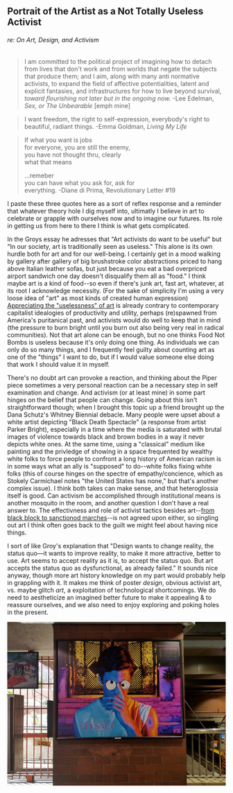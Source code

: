 ## Portrait of the Artist as a Not Totally Useless Activist
###### re: On Art, Design, and Activism

> I am committed to the political project of imagining how to detach from lives that don't work
> and from worlds that negate the subjects that produce them; and I aim, along with many anti normative activists, to expand the field
> of affective potentialities, latent and explicit fantasies, and infrastructures for how to live beyond survival,
> *toward flourishing not later but in the ongoing now.*  -Lee Edelman, *Sex, or The Unbearable* [emph mine]

> I want freedom, the right to self-expression, everybody's right to beautiful, radiant things.
> -Emma Goldman, *Living My Life*

> If what you want is jobs <br>
> for everyone, you are still the enemy, <br>
> you have not thought thru, clearly <br>
> what that means
>
> ...remeber <br>
> you can have what you ask for, ask for <br>
> everything.      -Diane di Prima, Revolutionary Letter #19

I paste these three quotes here as a sort of reflex response and a reminder that whatever theory hole I dig myself into, ultimatly I believe in art to celebrate or grapple with ourselves now and to imagine our futures. Its role in getting us from here to there I think is what gets complicated.

In the Groys essay he adresses that "Art activists do want to be useful" but "In our society, art is traditionally seen as useless." This alone is its own hurdle both for art and for our well-being. I certainly get in a mood walking by gallery after gallery of big brushstroke color abstractions priced to hang above Italian leather sofas, but just because you eat a bad overpriced airport sandwich one day doesn't disqualify them all as "food." I think maybe art is a kind of food--so even if there's junk art, fast art, whatever, at its root I acknowledge necessity. (For the sake of simplicity I'm using a very loose idea of "art" as most kinds of created human expression) [Appreciating the "uselessness" of art](http://www.hamptoninstitution.org/activism-or-revolution.html#.WrAsP2bMwWq) is already contrary to contemporary capitalist idealogies of productivity and utility, perhaps (re)spawned from America's puritanical past, and activists would do well to keep that in mind (the pressure to burn bright until you burn out also being very real in radical communities). Not that art alone can be enough, but no one thinks Food Not Bombs is useless because it's only doing one thing. As individuals we can only do so many things, and I frequently feel guilty about counting art as one of the "things" I want to do, but if I would value someone else doing that work I should value it in myself.

There's no doubt art can provoke a reaction, and thinking about the Piper piece sometimes a very personal reaction can be a necessary step in self examination and change. And activism (or at least mine) in some part hinges on the belief that people can change. Going about this isn't straightforward though; when I brought this topic up a friend brought up the Dana Schutz's Whitney Biennial debacle. Many people were upset about a white artist depicting "Black Death Spectacle" (a response from artist Parker Bright), especially in a time where the media is saturated with brutal images of violence towards black and brown bodies in a way it never depicts white ones. At the same time, using a "classical" medium like painting and the privledge of showing in a space frequented by wealthy white folks to force people to confront a long history of American racism is in some ways what an ally is "supposed" to do--white folks fixing white folks (this of course hinges on the spectre of empathy/concience, which as Stokely Carmichael notes "the United States has none," but that's another complex issue). I think both takes can make sense, and that heteroglossia itself is good. Can activism be accomplished through institutional means is another mosquito in the room, and another question I don't have a real answer to. The effectivness and role of activist tactics besides art--[from black block to sanctionod marches](https://mic.com/articles/166720/blm-co-founder-protesting-isnt-about-who-can-be-the-most-radical-its-about-winning#.wHdgjC6B9)--is not agreed upon either, so singling out art I think often goes back to the guilt we might feel about having nice things.

I sort of like Groy's explanation that "Design wants to change reality, the status quo—it wants to improve reality, to make it more attractive, better to use. Art seems to accept reality as it is, to accept the status quo. But art accepts the status quo as dysfunctional, as already failed." It sounds nice anyway, though more art history knowledge on my part would probably help in grappling with it. It makes me think of poster *design*, obvious activist art, vs. maybe glitch *art*, a exploitation of technological shortcomings. We do need to aestheticize an imagined better future to make it appealing & to reassure ourselves, and we also need to enjoy exploring and poking holes in the present.

![](syd_pic.jpg)
